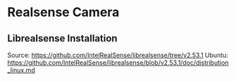 # Realsense Camera

## Librealsense Installation

Source: https://github.com/IntelRealSense/librealsense/tree/v2.53.1
Ubuntu: https://github.com/IntelRealSense/librealsense/blob/v2.53.1/doc/distribution_linux.md
